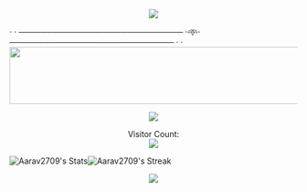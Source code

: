 <p align="Center">
  <img src= "https://readme-typing-svg.demolab.com?font=Fira+Code&weight=900&size=34&duration=10000&pause=&color=145414&center=true&vCenter=true&width=435&lines=My+README!">
</p>
· · ───────────────────────────── ·𖥸· ───────────────────────────── · ·
<img src="https://media1.giphy.com/media/v1.Y2lkPTc5MGI3NjExdngwcnc3cTIxMHp1cTRoMzB2aWw5amszYWdwOTRhdTRna3Ntb3dkdyZlcD12MV9pbnRlcm5hbF9naWZfYnlfaWQmY3Q9Zw/9WC8WTZsFxkRi/giphy.gif" width="1000" height="100" align="center">

<p align="center">
  <img src="https://readme-typing-svg.demolab.com?font=Fira+Code&weight=900&pause=1000&color=F7F7F7&center=true&vCenter=true&width=435&lines=Namaste!;My+name+is+Aarav!;And+I'm+a+14Y+Old+Developer!](https://readme-typing-svg.herokuapp.com?font=Fira+Code&weight=900&pause=1000&color=149414&center=true&vCenter=true&width=435&lines=Namaste!;I'm+Aarav!;A+14Y+Old+Developer!"
</p>

<p align="center"> 
  Visitor Count:<br>
  <img src="https://profile-counter.glitch.me/Aarav2709/count.svg" />
</p>


![Aarav2709's Stats](https://github-readme-stats.vercel.app/api?username=Aarav2709&theme=blue-green&show_icons=true&hide_border=true&count_private=true)![Aarav2709's Streak](https://github-readme-streak-stats.herokuapp.com/?user=Aarav2709&theme=blue-green&hide_border=true)
<p align="center">
  <img src="https://github-readme-stats.vercel.app/api/top-langs/?username=Aarav2709&theme=blue-green&show_icons=true&hide_border=true&layout=compact"
</p>
